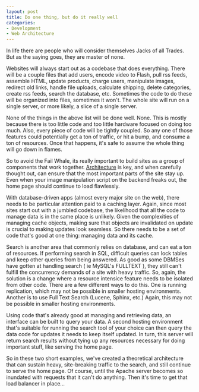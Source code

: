```yaml
---
layout: post
title: Do one thing, but do it really well
categories:
- Development
- Web Architecture
---
```

In life there are people who will consider themselves Jacks of all Trades. But
as the saying goes, they are master of none.

  
Websites will always start out as a codebase that does everything. There will
be a couple files that add users, encode video to Flash, pull rss feeds,
assemble HTML, update products, charge users, manipulate images, redirect old
links, handle file uploads, calculate shipping, delete categories, create rss
feeds, search the database, etc. Sometimes the code to do these will be
organized into files, sometimes it won't. The whole site will run on a single
server, or more likely, a slice of a single server.

  
None of the things in the above list will be done well. None. This is mostly
because there is too little code and too little hardware focused on doing too
much. Also, every piece of code will be tightly coupled. So any one of those
features could potentially get a ton of traffic, or hit a bump, and consume a
ton of resources. Once that happens, it's safe to assume the whole thing will
go down in flames.

  
So to avoid the Fail Whale, its really important to build sites as a group of
components that work together. [Architecture](http://bit.ly/TunGR) is key, and
when carefully thought out, can ensure that the most important parts of the
site stay up. Even when your image manipulation script on the backend freaks
out, the home page should continue to load flawlessly.

  
With database-driven apps (almost every major site on the web), there needs to
be particular attention paid to a caching layer. Again, since most sites start
out with a jumbled codebase, the likelihood that all the code to manage data
is in the same place is unlikely. Given the complexities of managing cache
objects, making sure that objects are invalidated on update is crucial to
making updates look seamless. So there needs to be a set of code that's good
at one thing: managing data and its cache.

  
Search is another area that commonly relies on database, and can eat a ton of
resources. If performing search in SQL, difficult queries can lock tables and
keep other queries from being answered. As good as some DBMSes have gotten at
handling search ( ie MySQL's FULLTEXT ), they still can't fulfill the
concurrency demands of a site with heavy traffic. So, again, the solution is a
change where a resource intensice feature needs to be isolated from other
code. There are a few different ways to do this. One is running replication,
which may not be possible in smaller hosting environments. Another is to use
Full Text Search (Lucene, Sphinx, etc.) Again, this may not be possible in
smaller hosting environments.

  
Using code that's already good at managing and retrieving data, an interface
can be built to query your data. A second hosting environment that's suitable
for running the search tool of your choice can then query the data code for
updates it needs to keep itself updated. In turn, this server will return
search results without tying up any resources necessary for doing important
stuff, like serving the home page.

  
So in these two short examples, we've created a theoretical architecture that
can sustain heavy, site-breaking traffic to the search, and still continue to
serve the home page. Of course, until the Apache server becomes so inundated
with requests that it can't do anything. Then it's time to get that load
balancer in place…

